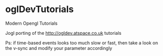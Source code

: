 oglDevTutorials
===============

Modern Opengl Tutorials

Jogl porting of the http://ogldev.atspace.co.uk tutorials


Ps: if time-based events looks too much slow or fast, then take a look on the v-sync and modify your parameter accordingly

